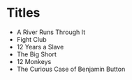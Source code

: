 # Titles

- A River Runs Through It
- Fight Club
- 12 Years a Slave
- The Big Short
- 12 Monkeys 
- The Curious Case of Benjamin Button

